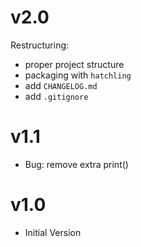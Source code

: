 # v2.0
Restructuring:  
- proper project structure
- packaging with `hatchling`
- add `CHANGELOG.md`
- add `.gitignore`

# v1.1
- Bug: remove extra print()

# v1.0
- Initial Version  
